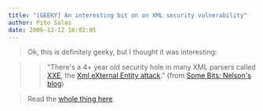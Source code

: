 ```yaml
---
title: "[GEEKY] An interesting bit on an XML security vulnerability"
author: Pito Salas
date: 2006-12-12 16:02:05
---
```


>
> Ok, this is definitely geeky, but I thought it was interesting:
>

>> "There's a 4+ year old security hole in many XML parsers called
[XXE](<http://www.securiteam.com/securitynews/6D0100A5PU.html>), the [Xml
eXternal Entity attack](<http://www.securityfocus.com/archive/1/297714>)."
(from [Some Bits: Nelson's
blog](<http://www.somebits.com/weblog/tech/bad/xmlCode.html>))

>
> Read the [whole thing
> here](<http://www.somebits.com/weblog/tech/bad/xmlCode.html>).



